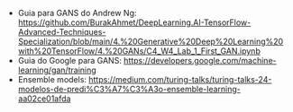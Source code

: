 * Guia para GANS do Andrew Ng: https://github.com/BurakAhmet/DeepLearning.AI-TensorFlow-Advanced-Techniques-Specialization/blob/main/4.%20Generative%20Deep%20Learning%20with%20TensorFlow/4.%20GANs/C4_W4_Lab_1_First_GAN.ipynb
* Guia do Google para GANS: https://developers.google.com/machine-learning/gan/training
* Ensemble models: https://medium.com/turing-talks/turing-talks-24-modelos-de-predi%C3%A7%C3%A3o-ensemble-learning-aa02ce01afda

